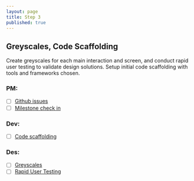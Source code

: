 ```yaml
---
layout: page
title: Step 3
published: true
---
```



## Greyscales, Code Scaffolding

Create greyscales for each main interaction and screen, and conduct rapid user testing to validate design solutions. Setup initial code scaffolding with tools and frameworks chosen.

### PM:
* [ ] [Github issues](github-issues.md)
* [ ] [Milestone check in](milestone-check-in.md)

### Dev:
* [ ] [Code scaffolding](code-scaffolding.md)

### Des:
* [ ] [Greyscales](greyscales.md)
* [ ] [Rapid User Testing](rapid-user-testing.md)
